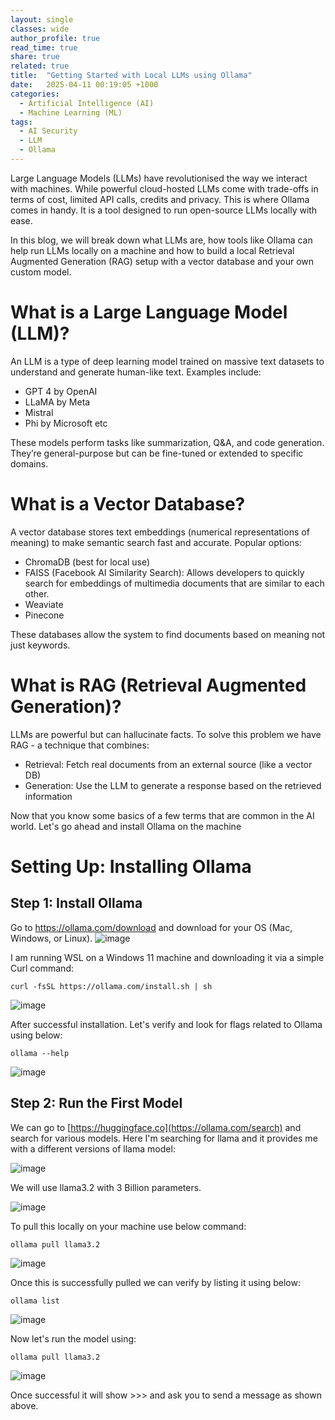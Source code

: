 ```yaml
---
layout: single
classes: wide
author_profile: true
read_time: true
share: true
related: true
title:  "Getting Started with Local LLMs using Ollama"
date:   2025-04-11 00:19:05 +1000
categories:
  - Artificial Intelligence (AI)
  - Machine Learning (ML)
tags:
  - AI Security
  - LLM
  - Ollama
---
```


Large Language Models (LLMs) have revolutionised the way we interact with machines. While powerful cloud-hosted LLMs come with trade-offs in terms of cost, limited API calls, credits and privacy. This is where Ollama comes in handy. It is a tool designed to run open-source LLMs locally with ease.

In this blog, we will break down what LLMs are, how tools like Ollama can help run LLMs locally on a machine and how to build a local Retrieval Augmented Generation (RAG) setup with a vector database and your own custom model.

# What is a Large Language Model (LLM)?

An LLM is a type of deep learning model trained on massive text datasets to understand and generate human-like text. Examples include:
 - GPT 4 by OpenAI
 - LLaMA by Meta
 - Mistral
 - Phi by Microsoft etc

These models perform tasks like summarization, Q&A, and code generation. They’re general-purpose but can be fine-tuned or extended to specific domains.

# What is a Vector Database?
A vector database stores text embeddings (numerical representations of meaning) to make semantic search fast and accurate.
Popular options:
- ChromaDB (best for local use)
- FAISS (Facebook AI Similarity Search): Allows developers to quickly search for embeddings of multimedia documents that are similar to each other.
- Weaviate 
- Pinecone

These databases allow the system to find documents based on meaning not just keywords.

# What is RAG (Retrieval Augmented Generation)?

LLMs are powerful but can hallucinate facts. To solve this problem we have RAG - a technique that combines:
 - Retrieval: Fetch real documents from an external source (like a vector DB)
 - Generation: Use the LLM to generate a response based on the retrieved information

Now that you know some basics of a few terms that are common in the AI world. Let's go ahead and install Ollama on the machine

# Setting Up: Installing Ollama

## Step 1: Install Ollama

Go to https://ollama.com/download and download for your OS (Mac, Windows, or Linux).
![image](https://github.com/user-attachments/assets/316ab9be-8fed-46b2-ab33-822947b5e3de)

I am running WSL on a Windows 11 machine and downloading it via a simple Curl command:

`curl -fsSL https://ollama.com/install.sh | sh`

![image](https://github.com/user-attachments/assets/67e85a92-0b0a-4ca8-86b7-c43cb10a5cad)

After successful installation. Let's verify and look for flags related to Ollama using below:

``` ollama --help ```

![image](https://github.com/user-attachments/assets/238311f1-192b-4659-bfcb-c81870844847)

## Step 2: Run the First Model

We can go to [https://huggingface.co](https://ollama.com/search) and search for various models. Here I'm searching for llama and it provides me with a different versions of llama model:

![image](https://github.com/user-attachments/assets/7c04d20e-d19b-4b76-9132-4ca9cb3475a7)

We will use llama3.2 with 3 Billion parameters.

![image](https://github.com/user-attachments/assets/3d5eaafc-0bc8-46a0-ac23-198c1d86f795)

To pull this locally on your machine use below command:

`ollama pull llama3.2`

![image](https://github.com/user-attachments/assets/e145a742-60c1-4d52-8543-711dabf0bc79)

Once this is successfully pulled we can verify by listing it using below:

`ollama list`

![image](https://github.com/user-attachments/assets/ae45affa-0d39-400c-926e-38c5153267fe)

Now let's run the model using:

`ollama pull llama3.2`

![image](https://github.com/user-attachments/assets/0783f8b5-e7f9-44d7-ab8a-df31710bd6b0)

Once successful it will show >>> and ask you to send a message as shown above.




